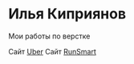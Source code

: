 # Илья Киприянов
Мои работы по верстке

Сайт [Uber](https://ilyafenix.github.io/Uber/)
Сайт [RunSmart](https://ilyafenix.github.io/runsmart/)
